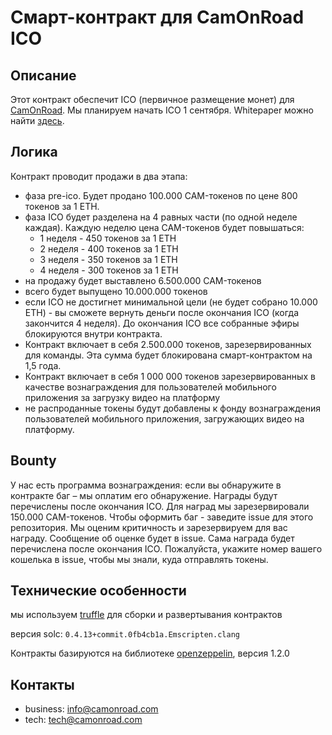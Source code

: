# Смарт-контракт для CamOnRoad ICO

## Описание

Этот контракт обеспечит ICO (первичное размещение монет) для [CamOnRoad](https://ico.camonroad.com). Мы планируем начать ICO 1 сентября. Whitepaper можно найти [здесь](https://ico.camonroad.com/camonroad_whitepaper.pdf).

## Логика

Контракт проводит продажи в два этапа:
- фаза pre-ico. Будет продано 100.000 CAM-токенов по цене 800 токенов за 1 ETH.
- фаза ICO будет разделена на 4 равных части (по одной неделе каждая). Каждую неделю цена CAM-токенов будет повышаться:
  - 1 неделя - 450 токенов за 1 ETH
  - 2 неделя - 400 токенов за 1 ETH
  - 3 неделя - 350 токенов за 1 ETH
  - 4 неделя - 300 токенов за 1 ETH
- на продажу будет выставлено 6.500.000 CAM-токенов
- всего будет выпущено 10.000.000 токенов
- если ICO не достигнет минимальной цели (не будет собрано 10.000 ETH) - вы сможете вернуть деньги после окончания ICO (когда закончится 4 неделя). До окончания ICO все собранные эфиры блокируются внутри контракта.
- Контракт включает в себя 2.500.000 токенов, зарезервированных для команды. Эта сумма будет блокирована смарт-контрактом на 1,5 года.
- Контракт включает в себя 1 000 000 токенов зарезервированных в качестве вознаграждения для пользователей мобильного приложения за загрузку видео на платформу
- не распроданные токены будут добавлены к фонду вознаграждения пользователей мобильного приложения, загружающих видео на платформу.


## Bounty

У нас есть программа вознаграждения: если вы обнаружите в контракте баг – мы оплатим его обнаружение. Награды будут перечислены после окончания ICO. Для наград мы зарезервировали 150.000 CAM-токенов. Чтобы оформить баг - заведите issue для этого репозитория. Мы оценим критичность и зарезервируем для вас награду. Сообщение об оценке будет в issue. Сама награда будет перечислена после окончания ICO. Пожалуйста, укажите номер вашего кошелька в issue, чтобы мы знали, куда отправлять токены.


## Технические особенности

мы используем [truffle](truffle.readthedocs.io) для сборки и развертывания контрактов

версия solc: `0.4.13+commit.0fb4cb1a.Emscripten.clang`

Контракты базируются на библиотеке [openzeppelin](https://github.com/OpenZeppelin/zeppelin-solidity/), версия 1.2.0


## Контакты

* business: [info@camonroad.com](mailto:info@camonroad.com)
* tech: [tech@camonroad.com](mailto:tech@camonroad.com)
